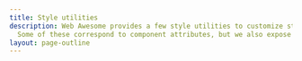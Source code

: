 ```yaml
---
title: Style utilities
description: Web Awesome provides a few style utilities to customize styles in ways that cannot necessarily be described by semantic HTML.
  Some of these correspond to component attributes, but we also expose utility classes so you can apply these styles to native elements too.
layout: page-outline
---
```

